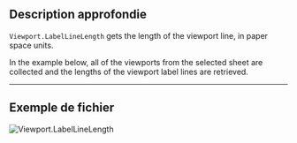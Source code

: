 ## Description approfondie
`Viewport.LabelLineLength` gets the length of the viewport line, in paper space units.

In the example below, all of the viewports from the selected sheet are collected and the lengths of the viewport label lines are retrieved.
___
## Exemple de fichier

![Viewport.LabelLineLength](./Revit.Elements.Viewport.LabelLineLength_img.jpg)

